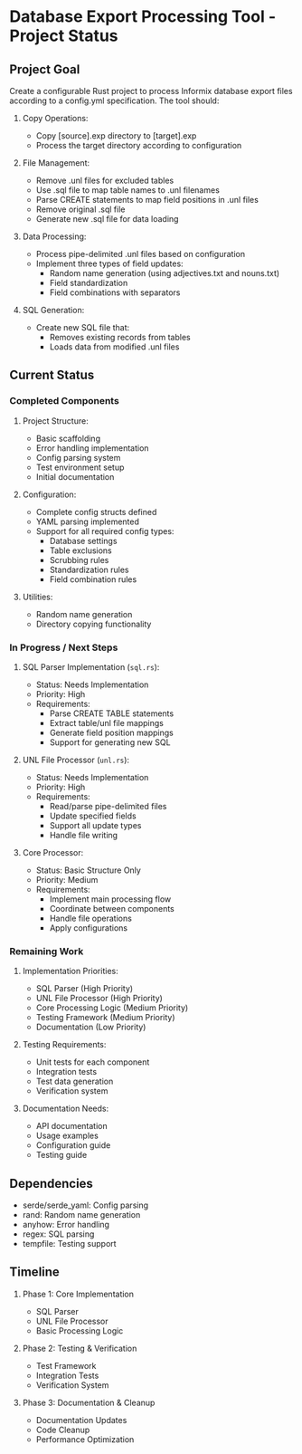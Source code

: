# Database Export Processing Tool - Project Status

## Project Goal
Create a configurable Rust project to process Informix database export files according to a config.yml specification. The tool should:

1. Copy Operations:
   - Copy [source].exp directory to [target].exp
   - Process the target directory according to configuration

2. File Management:
   - Remove .unl files for excluded tables
   - Use .sql file to map table names to .unl filenames
   - Parse CREATE statements to map field positions in .unl files
   - Remove original .sql file
   - Generate new .sql file for data loading

3. Data Processing:
   - Process pipe-delimited .unl files based on configuration
   - Implement three types of field updates:
     - Random name generation (using adjectives.txt and nouns.txt)
     - Field standardization
     - Field combinations with separators

4. SQL Generation:
   - Create new SQL file that:
     - Removes existing records from tables
     - Loads data from modified .unl files

## Current Status

### Completed Components
1. Project Structure:
   - Basic scaffolding
   - Error handling implementation
   - Config parsing system
   - Test environment setup
   - Initial documentation

2. Configuration:
   - Complete config structs defined
   - YAML parsing implemented
   - Support for all required config types:
     - Database settings
     - Table exclusions
     - Scrubbing rules
     - Standardization rules
     - Field combination rules

3. Utilities:
   - Random name generation
   - Directory copying functionality

### In Progress / Next Steps

1. SQL Parser Implementation (`sql.rs`):
   - Status: Needs Implementation
   - Priority: High
   - Requirements:
     - Parse CREATE TABLE statements
     - Extract table/unl file mappings
     - Generate field position mappings
     - Support for generating new SQL

2. UNL File Processor (`unl.rs`):
   - Status: Needs Implementation
   - Priority: High
   - Requirements:
     - Read/parse pipe-delimited files
     - Update specified fields
     - Support all update types
     - Handle file writing

3. Core Processor:
   - Status: Basic Structure Only
   - Priority: Medium
   - Requirements:
     - Implement main processing flow
     - Coordinate between components
     - Handle file operations
     - Apply configurations

### Remaining Work

1. Implementation Priorities:
   - SQL Parser (High Priority)
   - UNL File Processor (High Priority)
   - Core Processing Logic (Medium Priority)
   - Testing Framework (Medium Priority)
   - Documentation (Low Priority)

2. Testing Requirements:
   - Unit tests for each component
   - Integration tests
   - Test data generation
   - Verification system

3. Documentation Needs:
   - API documentation
   - Usage examples
   - Configuration guide
   - Testing guide

## Dependencies
- serde/serde_yaml: Config parsing
- rand: Random name generation
- anyhow: Error handling
- regex: SQL parsing
- tempfile: Testing support

## Timeline
1. Phase 1: Core Implementation
   - SQL Parser
   - UNL File Processor
   - Basic Processing Logic

2. Phase 2: Testing & Verification
   - Test Framework
   - Integration Tests
   - Verification System

3. Phase 3: Documentation & Cleanup
   - Documentation Updates
   - Code Cleanup
   - Performance Optimization